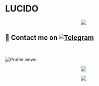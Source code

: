 # LUCIDO
<p align="center">
  <img src="https://media.giphy.com/media/SnVZO1N0Wo6u4/giphy.gif">
</p>


## 📨 Contact me on [![Telegram](https://img.shields.io/badge/telegram-1b77FF.svg?style=for-the-badge&logo=telegram)](https://t.me/luciddo) 
<br>

![Profile views](https://komarev.com/ghpvc/?username=lucidoXD&color=blue&style=flat-square&label=Profile+Views)
<p align="center"><a href="https://github.com/mr-dark-prince"><img src="https://github-readme-stats.vercel.app/api?username=mr-dark-prince&show_icons=true&theme=radical"></a></p>
<p align="center"><a href="https://github.com/mr-dark-prince"><img src="https://github-readme-stats.vercel.app/api/top-langs/?username=LucidoXD&theme=radical&layout=compact"></a></p>

